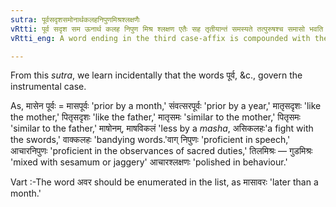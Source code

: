 ```yaml
---
sutra: पूर्वसदृशसमोनार्थकलहनिपुणमिश्रश्लक्षणैः
vRtti: पूर्व सदृश सम ऊनार्थ कलह निपुण मिश्र श्लक्षण एतैः सह तृतीयान्तं समस्यते तत्पुरुषश्च समासो भवति॥ वार्त्तिकम् ॥ पूर्वादिष्ववरस्योपसंख्यानम् ॥
vRtti_eng: A word ending in the third case-affix is compounded with the words _purva_, '_prior_,' _sadrisa_ 'like,' _sama_ 'similar, '_ûnartha_, 'words having the sense of less, '_kalaha_ 'quarrel,'_nipuna_, 'proficient,' _misra_ 'mixed,' and _slakshņa_ 'polished sleek' and the resulting compound is called _Tat-purusha_.

---
```

From this _sutra_, we learn incidentally that the words पूर्व, &c., govern the instrumental case.

As, मासेन पूर्वः = मासपूर्वः 'prior by a month,' संवत्सरपूर्वः 'prior by a year,' मातृसदृशः 'like the mother,' पितृसदृशः 'like the father,' मातृसमः 'similar to the mother,' पितृसमः 'similar to the father,' माषोनम्, माषविकलं 'less by a _masha_, असिकलहः'a fight with the swords,' वाक्कलहः 'bandying words.'वाग् निपुणः 'proficient in speech,' आचारनिपुणः 'proficient in the observances of sacred duties,' तिलमिश्रः — गुडमिश्रः 'mixed with sesamum or jaggery' आचारश्लक्षणः 'polished in behaviour.' 

Vart :-The word अवर should be enumerated in the list, as मासावरः 'later than a month.'